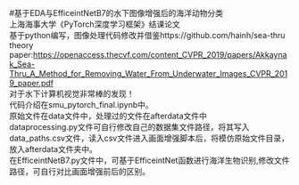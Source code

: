#基于EDA与EfficeintNetB7的水下图像增强后的海洋动物分类
<br>上海海事大学《PyTorch深度学习框架》结课论文<br/>
基于python编写，图像处理代码修改并借鉴https://github.com/hainh/sea-thru <br>
theory paper:https://openaccess.thecvf.com/content_CVPR_2019/papers/Akkaynak_Sea-Thru_A_Method_for_Removing_Water_From_Underwater_Images_CVPR_2019_paper.pdf<br/>
对于水下计算机视觉非常棒的发现！<br/>
代码介绍在smu_pytorch_final.ipynb中。<br/>
原始文件在data文件中，处理过的文件在afterdata文件中<br/>
dataprocessing.py文件可自行修改自己的数据集文件路径，将其写入data_paths.csv文件，读入csv文件进入画面增强脚本后，将模仿原始文件目录，放入afterdata文件夹中。<br/>
在EfficeintNetB7.py文件中，可基于EfficeintNet函数进行海洋生物识别,修改文件路径，可自行对比画面增强前后的区别。
